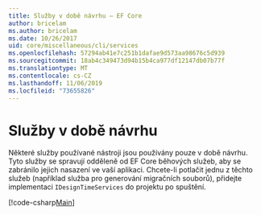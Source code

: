 ```yaml
---
title: Služby v době návrhu – EF Core
author: bricelam
ms.author: bricelam
ms.date: 10/26/2017
uid: core/miscellaneous/cli/services
ms.openlocfilehash: 57294ab41e7c251b1dafae9d573aa98676c5d939
ms.sourcegitcommit: 18ab4c349473d94b15b4ca977df12147db07b77f
ms.translationtype: MT
ms.contentlocale: cs-CZ
ms.lasthandoff: 11/06/2019
ms.locfileid: "73655826"
---
```

# <a name="design-time-services"></a>Služby v době návrhu

Některé služby používané nástroji jsou používány pouze v době návrhu. Tyto služby se spravují odděleně od EF Core běhových služeb, aby se zabránilo jejich nasazení ve vaší aplikaci. Chcete-li potlačit jednu z těchto služeb (například služba pro generování migračních souborů), přidejte implementaci `IDesignTimeServices` do projektu po spuštění.

[!code-csharp[Main](../../../../samples/core/Miscellaneous/CommandLine/DesignTimeServices.cs)]
